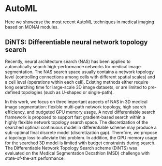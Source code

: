 # AutoML

Here we showcase the most recent AutoML techniques in medical imaging based on MONAI modules.

## DiNTS: Differentiable neural network topology search
Recently, neural architecture search (NAS) has been applied to automatically
search high-performance networks for medical image segmentation. The NAS search
space usually contains a network topology level (controlling connections among
cells with different spatial scales) and a cell level (operations within each
cell). Existing methods either require long searching time for large-scale 3D
image datasets, or are limited to pre-defined topologies (such as U-shaped or
single-path).

In this work, we focus on three important aspects of NAS in 3D medical image
segmentation: flexible multi-path network topology, high search efficiency, and
budgeted GPU memory usage. A novel differentiable search framework is proposed
to support fast gradient-based search within a highly flexible network topology
search space. The discretization of the searched optimal continuous model in
differentiable scheme may produce a sub-optimal final discrete model
(discretization gap). Therefore, we propose a topology loss to alleviate this
problem. In addition, the GPU memory usage for the searched 3D model is limited
with budget constraints during search. The Differentiable Network Topology
Search scheme (DiNTS) was evaluated on the Medical Segmentation Decathlon (MSD)
challenge with state-of-the-art performance.
